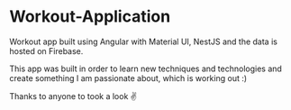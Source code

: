 # Workout-Application

Workout app built using Angular with Material UI, NestJS and the data is hosted on Firebase.

This app was built in order to learn new techniques and technologies and create something I am passionate about, which is working out :)

Thanks to anyone to took a look :v:
